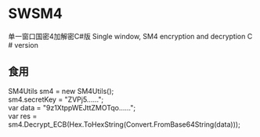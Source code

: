# SWSM4
单一窗口国密4加解密C#版 Single window, SM4 encryption and decryption C # version
## 食用  
   SM4Utils sm4 = new SM4Utils();  
   sm4.secretKey = "ZVPj5......";  
   var data = "9z1XtppWEJttZMOTqo......";  
   var res = sm4.Decrypt_ECB(Hex.ToHexString(Convert.FromBase64String(data)));  
